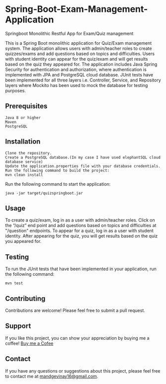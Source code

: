 # Spring-Boot-Exam-Management-Application
Springboot Monolithic Restful App for Exam/Quiz management

This is a Spring Boot monolithic application for Quiz/Exam management system. The application allows users with admin/teacher roles to create quizzes/exams and add questions based on topics and difficulties. Users with student identity can appear for the quiz/exam and will get results based on the quiz they appeared for. The application includes Java Spring Security for authentication and authorization, where authentication is implemented with JPA and PostgreSQL cloud database. JUnit tests have been implemented for all three layers i.e. Controller, Service, and Repository layers where Mockito has been used to mock the database for testing purposes.

## Prerequisites
```
Java 8 or higher
Maven
PostgreSQL
```

## Installation
```
Clone the repository.
Create a PostgreSQL database.(In my case I have used elephantSQL cloud database service)
Update the application.properties file with your database credentials.
Run the following command to build the project:
mvn clean install
```

Run the following command to start the application:

```
java -jar target/quizspringboot.jar
```
## Usage
To create a quiz/exam, log in as a user with admin/teacher roles.
Click on the “/quiz” end point and add questions based on topics and difficulties at "/question" endpoints.
To appear for a quiz, log in as a user with student identity.
After appearing for the quiz, you will get results based on the quiz you appeared for.

## Testing
To run the JUnit tests that have been implemented in your application, run the following command:
```
mvn test
```

## Contributing
Contributions are welcome! Please feel free to submit a pull request.

## Support

If you like this project, you can show your appreciation by buying me a coffee!
[Buy me a Cofee](https://www.buymeacoffee.com/mvinay5)

## Contact
If you have any questions or suggestions about this project, please feel free to contact me at mandgevinay16@gmail.com.

